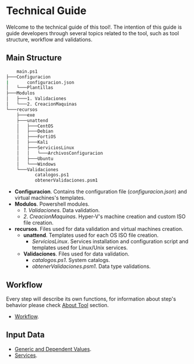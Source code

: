 # Technical Guide

Welcome to the technical guide of this tool!. The intention of this guide is guide developers through several topics related to the tool, such as tool structure, workflow and validations.

## Main Structure

```Bash
    main.ps1
├───Configuracion
|       configuracion.json
│   └───Plantillas
├───Modulos
│   ├───1. Validaciones
│   └───2. CreacionMaquinas
└───recursos
    ├───exe
    ├───unattend
    │   ├───CentOS
    │   ├───Debian
    │   ├───FortiOS
    │   ├───Kali
    │   ├───ServiciosLinux
    │   │   └───ArchivosConfiguracion
    │   ├───Ubuntu
    │   └───Windows
    └───Validaciones
           catalogos.ps1
           obtenerValidaciones.psm1
``` 

* **Configuracion**. Contains the configuration file (*configuracion.json*) and virtual machines's templates. 
* **Modulos**. Powershell modules.
    - *1. Validaciones*. Data validation.  
    - *2. CreacionMaquinas*. Hyper-V's machine creation and custom ISO file creation.
* **recursos**. Files used for data validation and virtual machines creation.
    - **unattend**. Templates used for each OS ISO file creation.
        + *ServiciosLinux*. Services installation and configuration script and templates used for Linux/Unix services.
    - **Validaciones**. Files used for data validation.
        + *catalogos.ps1*. System catalogs.
        + *obtenerValidaciones.psm1*. Data type validations.

## Workflow 

Every step will describe its own functions, for information about step's behavior please check [About Tool] section.

* [Workflow].

## Input Data

* [Generic and Dependent Values].
* [Services].

[About Tool]: <../UserGuide#about-tool>
[Generic and Dependent Values]: <./Files/InputValues.pdf>
[Services]: <./Files/Services.pdf>
[Workflow]: <./Files/Workflow.pdf>
